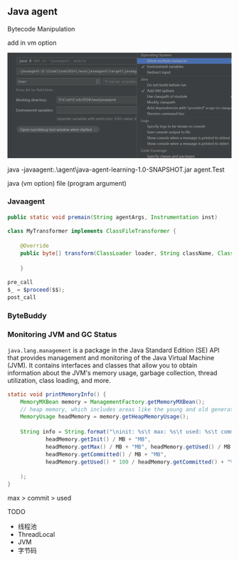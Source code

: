 ## Java agent

Bytecode Manipulation

add in vm option

![image-20231220220243693](./README.assets/image-20231220220243693.png)

java -javaagent:.\agent\java-agent-learning-1.0-SNAPSHOT.jar agent.Test

java (vm option)   file   (program argument)

### Javaagent

```java
public static void premain(String agentArgs, Instrumentation inst)
```

```java
class MyTransformer implements ClassFileTransformer {

    @Override
    public byte[] transform(ClassLoader loader, String className, Class<?> classBeingRedefined, ProtectionDomain protectionDomain, byte[] classfileBuffer) {
    
    }
```

```java
pre_call
$_ = $proceed($$);
post_call
```

### ByteBuddy

### Monitoring JVM and GC Status

`java.lang.management` is a package in the Java Standard Edition (SE) API that provides management and monitoring of the Java Virtual Machine (JVM). It contains interfaces and classes that allow you to obtain information about the JVM's memory usage, garbage collection, thread utilization, class loading, and more.

```java
static void printMemoryInfo() {
    MemoryMXBean memory = ManagementFactory.getMemoryMXBean();
    // heap memory, which includes areas like the young and old generation.
    MemoryUsage headMemory = memory.getHeapMemoryUsage();

    String info = String.format("\ninit: %s\t max: %s\t used: %s\t committed: %s\t use rate: %s\n",
            headMemory.getInit() / MB + "MB",
            headMemory.getMax() / MB + "MB", headMemory.getUsed() / MB + "MB",
            headMemory.getCommitted() / MB + "MB",
            headMemory.getUsed() * 100 / headMemory.getCommitted() + "%"

    );
}
```

max > commit > used

TODO

* 线程池
* ThreadLocal
* JVM 
* 字节码